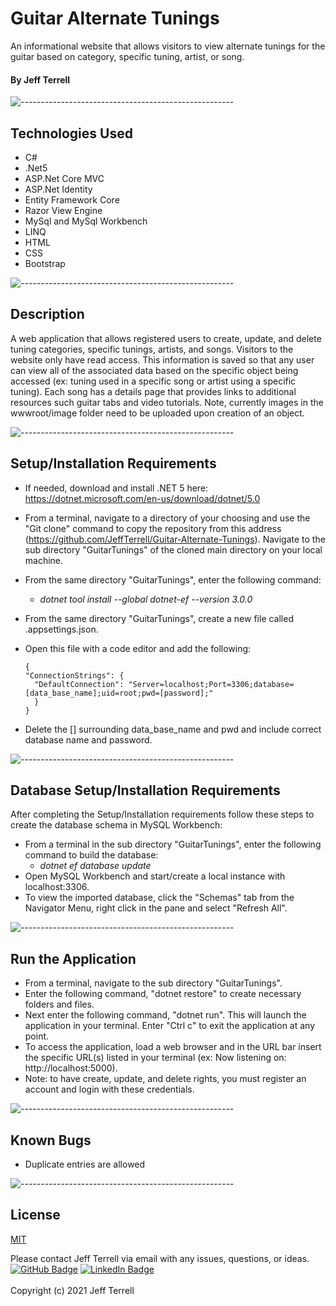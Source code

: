 # Guitar Alternate Tunings
An informational website that allows visitors to view alternate tunings for the guitar based on category, specific tuning, artist, or song.

#### By Jeff Terrell

![-----------------------------------------------------](https://raw.githubusercontent.com/andreasbm/readme/master/assets/lines/solar.png)

## Technologies Used
* C#
* .Net5
* ASP.Net Core MVC
* ASP.Net Identity
* Entity Framework Core
* Razor View Engine
* MySql and MySql Workbench
* LINQ
* HTML
* CSS
* Bootstrap

![-----------------------------------------------------](https://raw.githubusercontent.com/andreasbm/readme/master/assets/lines/solar.png)

## Description

A web application that allows registered users to create, update, and delete tuning categories, specific tunings, artists, and songs. Visitors to the website only have read access. This information is saved so that any user can view all of the associated data based on the specific object being accessed (ex: tuning used in a specific song or artist using a specific tuning). Each song has a details page that provides links to additional resources such guitar tabs and video tutorials. Note, currently images in the wwwroot/image folder need to be uploaded upon creation of an object.

![-----------------------------------------------------](https://raw.githubusercontent.com/andreasbm/readme/master/assets/lines/solar.png)


## Setup/Installation Requirements
* If needed, download and install .NET 5 here: https://dotnet.microsoft.com/en-us/download/dotnet/5.0
* From a terminal, navigate to a directory of your choosing and use the "Git clone" command to copy the repository from this address (https://github.com/JeffTerrell/Guitar-Alternate-Tunings).
Navigate to the sub directory "GuitarTunings" of the cloned main directory on your local machine.
* From the same directory "GuitarTunings", enter the following command:
  - _dotnet tool install --global dotnet-ef --version 3.0.0_
* From the same directory "GuitarTunings", create a new file called .appsettings.json.		
* Open this file with a code editor and add the following:

  ```
  {
  "ConnectionStrings": {
    "DefaultConnection": "Server=localhost;Port=3306;database=[data_base_name];uid=root;pwd=[password];"
    }
  }
  ```
* Delete the [] surrounding data_base_name and pwd and include correct database name and password.

![-----------------------------------------------------](https://raw.githubusercontent.com/andreasbm/readme/master/assets/lines/solar.png)


## Database Setup/Installation Requirements 
After completing the Setup/Installation requirements follow these steps to create the database schema in MySQL Workbench:
* From a terminal in the sub directory "GuitarTunings", enter the following command to build the database:
  - _dotnet ef database update_
* Open MySQL Workbench and start/create a local instance with localhost:3306.  
* To view the imported database, click the "Schemas" tab from the Navigator Menu, right click in the pane and select "Refresh All".


![-----------------------------------------------------](https://raw.githubusercontent.com/andreasbm/readme/master/assets/lines/solar.png)


## Run the Application 
  * From a terminal, navigate to the sub directory "GuitarTunings".
  * Enter the following command, "dotnet restore" to create necessary folders and files.
  * Next enter the following command, "dotnet run". This will launch the application in your terminal. Enter "Ctrl c" to exit the application at any point.
  * To access the application, load a web browser and in the URL bar insert the specific URL(s) listed in your terminal (ex: Now listening on: http://localhost:5000).
  * Note: to have create, update, and delete rights, you must register an account and login with these credentials.

![-----------------------------------------------------](https://raw.githubusercontent.com/andreasbm/readme/master/assets/lines/solar.png)

## Known Bugs
* Duplicate entries are allowed

![-----------------------------------------------------](https://raw.githubusercontent.com/andreasbm/readme/master/assets/lines/solar.png)


## License

[MIT](https://opensource.org/licenses/MIT)

Please contact Jeff Terrell via email with any issues, questions, or ideas.
<br>
[![GitHub Badge](https://img.shields.io/badge/GitHub-100000?style=for-the-badge&logo=github&logoColor=white)](https://github.com/JeffTerrell)
[![LinkedIn Badge](https://img.shields.io/badge/LinkedIn-0077B5?style=for-the-badge&logo=linkedin&logoColor=white)](https://www.linkedin.com/in/jeffaterrell)
<br>
<br>
Copyright (c) 2021 Jeff Terrell